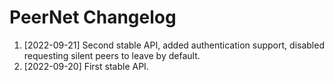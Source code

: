 # PeerNet Changelog
1. [2022-09-21] Second stable API, added authentication support, disabled requesting silent peers to leave by default.
1. [2022-09-20] First stable API. 